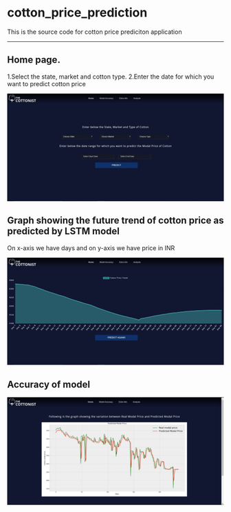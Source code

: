 # cotton_price_prediction

This is the source code for cotton price prediciton application

<hr>

## Home page.
1.Select the state, market and cotton type.
2.Enter the date for which you want to predict cotton price

![Home Page of Website](images/HomePage.jpg)

## Graph showing the future trend of cotton price as predicted by LSTM model
On x-axis we have days and on y-axis we have price in INR

!['Future Trend' feature of website](images/TrendPage.jpg)

## Accuracy of model
![Accuracy of model](images/ModelAccuracy.jpg)



